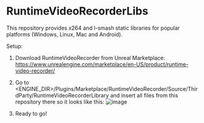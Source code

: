 # RuntimeVideoRecorderLibs

This repository provides x264 and l-smash static libraries for popular platforms (Windows, Linux, Mac and Android).

Setup:
1) Download RuntimeVideoRecorder from Unreal Marketplace: https://www.unrealengine.com/marketplace/en-US/product/runtime-video-recorder/
2) Go to <ENGINE_DIR>/Plugins/Marketplace/RuntimeVideoRecorder/Source/ThirdParty/RuntimeVideoRecorderLibrary and insert all files from this repository there so it looks like this:
![image](https://github.com/UnrealSolutionsLtd/RuntimeVideoRecorderLibs/assets/2128080/92b1be72-38f6-4d0a-8166-7edd6a101391)

3) Ready to go!
